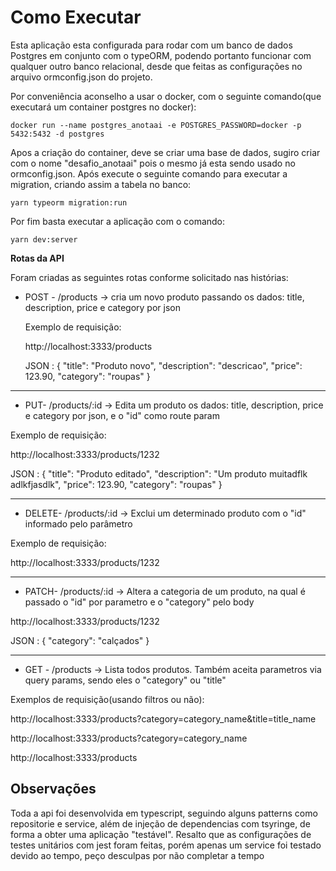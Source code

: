 <h1>Como Executar</h1>

Esta aplicação esta configurada para rodar com um banco de dados Postgres em conjunto com o typeORM, podendo portanto
funcionar com qualquer outro banco relacional, desde que feitas as configurações no arquivo ormconfig.json do projeto.

Por conveniência aconselho a usar o docker, com o seguinte comando(que executará um container postgres no docker):

`docker run --name postgres_anotaai -e POSTGRES_PASSWORD=docker -p 5432:5432 -d postgres`

Apos a criação do container, deve se criar uma base de dados, sugiro criar com o nome "desafio_anotaai" pois o mesmo já esta sendo usado no ormconfig.json. Após execute o seguinte comando para executar a migration, criando assim a tabela no banco:

`yarn typeorm migration:run`

Por fim basta executar a aplicação com o comando:

`yarn dev:server`

<strong>Rotas da API</strong>

Foram criadas as seguintes rotas conforme solicitado nas histórias:

- POST - /products -> cria um novo produto passando os dados: title, description, price e category por json

    Exemplo de requisição:

    http://localhost:3333/products

    JSON : {
      "title": "Produto novo",
      "description": "descricao",
      "price": 123.90,
      "category": "roupas"
    }

<hr/>

- PUT- /products/:id -> Edita um produto os dados: title, description, price e category por json, e o "id" como route param

Exemplo de requisição:

http://localhost:3333/products/1232

JSON : 
{
	"title": "Produto editado",
	"description": "Um produto muitadflk adlkfjasdlk",
	"price": 123.90,
	"category": "roupas"
}

<hr/>

- DELETE- /products/:id -> Exclui um determinado produto com o "id" informado pelo parâmetro

Exemplo de requisição:

http://localhost:3333/products/1232

<hr/>

- PATCH- /products/:id -> Altera a categoria de um produto, na qual é passado o "id" por parametro e o "category" pelo body

http://localhost:3333/products/1232

JSON : 
{
	"category": "calçados"
}

<hr/>

- GET - /products -> Lista todos produtos. Também aceita parametros via query params, sendo eles o "category" ou "title"

Exemplos de requisição(usando filtros ou não):

http://localhost:3333/products?category=category_name&title=title_name

http://localhost:3333/products?category=category_name

http://localhost:3333/products


<h2>Observações</h2>

Toda a api foi desenvolvida em typescript, seguindo alguns patterns como repositorie e service, além de injeção de dependencias com tsyringe, de forma a obter uma aplicação "testável". Resalto que as configurações de testes unitários com jest
foram feitas, porém apenas um service foi testado devido ao tempo, peço desculpas por não completar a tempo
